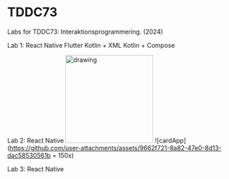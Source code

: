 # TDDC73
Labs for TDDC73: Interaktionsprogrammering. (2024)

Lab 1: 
React Native
Flutter
Kotlin + XML
Kotlin + Compose

Lab 2:
React Native
<img src=".jpg" alt="drawing" width="200"/>
![cardApp](https://github.com/user-attachments/assets/9662f721-8a82-47e0-8d13-dac58530561b = 150x)

Lab 3:
React Native
